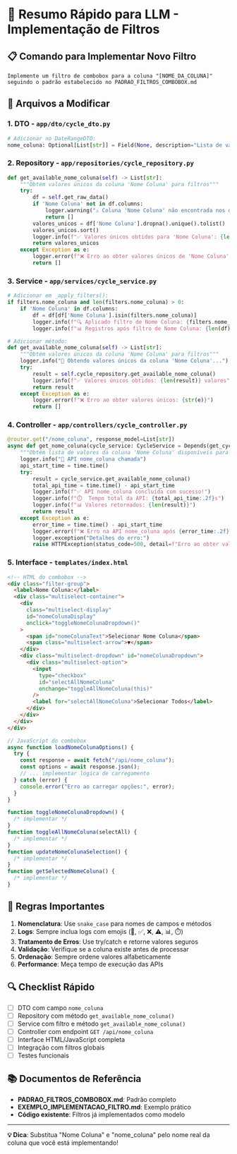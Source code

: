 # 🚀 Resumo Rápido para LLM - Implementação de Filtros

## 📋 Comando para Implementar Novo Filtro

```
Implemente um filtro de combobox para a coluna "[NOME_DA_COLUNA]" seguindo o padrão estabelecido no PADRAO_FILTROS_COMBOBOX.md
```

## 🔧 Arquivos a Modificar

### 1. **DTO** - `app/dto/cycle_dto.py`

```python
# Adicionar no DateRangeDTO:
nome_coluna: Optional[List[str]] = Field(None, description="Lista de valores da coluna 'Nome Coluna' para filtrar")
```

### 2. **Repository** - `app/repositories/cycle_repository.py`

```python
def get_available_nome_coluna(self) -> List[str]:
    """Obtém valores únicos da coluna 'Nome Coluna' para filtros"""
    try:
        df = self.get_raw_data()
        if 'Nome Coluna' not in df.columns:
            logger.warning("⚠️ Coluna 'Nome Coluna' não encontrada nos dados")
            return []
        valores_unicos = df['Nome Coluna'].dropna().unique().tolist()
        valores_unicos.sort()
        logger.info(f"✅ Valores únicos obtidos para 'Nome Coluna': {len(valores_unicos)} valores")
        return valores_unicos
    except Exception as e:
        logger.error(f"❌ Erro ao obter valores únicos de 'Nome Coluna': {str(e)}")
        return []
```

### 3. **Service** - `app/services/cycle_service.py`

```python
# Adicionar em _apply_filters():
if filters.nome_coluna and len(filters.nome_coluna) > 0:
    if 'Nome Coluna' in df.columns:
        df = df[df['Nome Coluna'].isin(filters.nome_coluna)]
        logger.info(f"🔍 Aplicado filtro de Nome Coluna: {filters.nome_coluna}")
        logger.info(f"📊 Registros após filtro de Nome Coluna: {len(df):,}")

# Adicionar método:
def get_available_nome_coluna(self) -> List[str]:
    """Obtém valores únicos da coluna 'Nome Coluna' para filtros"""
    logger.info("🔄 Obtendo valores únicos da coluna 'Nome Coluna'...")
    try:
        result = self.cycle_repository.get_available_nome_coluna()
        logger.info(f"✅ Valores únicos obtidos: {len(result)} valores")
        return result
    except Exception as e:
        logger.error(f"❌ Erro ao obter valores únicos: {str(e)}")
        return []
```

### 4. **Controller** - `app/controllers/cycle_controller.py`

```python
@router.get("/nome_coluna", response_model=List[str])
async def get_nome_coluna(cycle_service: CycleService = Depends(get_cycle_service)):
    """Obtém lista de valores da coluna 'Nome Coluna' disponíveis para filtros"""
    logger.info("🚀 API nome_coluna chamada")
    api_start_time = time.time()
    try:
        result = cycle_service.get_available_nome_coluna()
        total_api_time = time.time() - api_start_time
        logger.info(f"✅ API nome_coluna concluída com sucesso!")
        logger.info(f"⏱️  Tempo total da API: {total_api_time:.2f}s")
        logger.info(f"📊 Valores retornados: {len(result)}")
        return result
    except Exception as e:
        error_time = time.time() - api_start_time
        logger.error(f"❌ Erro na API nome_coluna após {error_time:.2f}s: {str(e)}")
        logger.exception("Detalhes do erro:")
        raise HTTPException(status_code=500, detail=f"Erro ao obter valores: {str(e)}")
```

### 5. **Interface** - `templates/index.html`

```html
<!-- HTML do combobox -->
<div class="filter-group">
  <label>Nome Coluna:</label>
  <div class="multiselect-container">
    <div
      class="multiselect-display"
      id="nomeColunaDisplay"
      onclick="toggleNomeColunaDropdown()"
    >
      <span id="nomeColunaText">Selecionar Nome Coluna</span>
      <span class="multiselect-arrow">▼</span>
    </div>
    <div class="multiselect-dropdown" id="nomeColunaDropdown">
      <div class="multiselect-option">
        <input
          type="checkbox"
          id="selectAllNomeColuna"
          onchange="toggleAllNomeColuna(this)"
        />
        <label for="selectAllNomeColuna">Selecionar Todos</label>
      </div>
    </div>
  </div>
</div>
```

```javascript
// JavaScript do combobox
async function loadNomeColunaOptions() {
  try {
    const response = await fetch("/api/nome_coluna");
    const options = await response.json();
    // ... implementar lógica de carregamento
  } catch (error) {
    console.error("Erro ao carregar opções:", error);
  }
}

function toggleNomeColunaDropdown() {
  /* implementar */
}
function toggleAllNomeColuna(selectAll) {
  /* implementar */
}
function updateNomeColunaSelection() {
  /* implementar */
}
function getSelectedNomeColuna() {
  /* implementar */
}
```

## 📝 Regras Importantes

1. **Nomenclatura**: Use `snake_case` para nomes de campos e métodos
2. **Logs**: Sempre inclua logs com emojis (🚀, ✅, ❌, ⚠️, 📊, ⏱️)
3. **Tratamento de Erros**: Use try/catch e retorne valores seguros
4. **Validação**: Verifique se a coluna existe antes de processar
5. **Ordenação**: Sempre ordene valores alfabeticamente
6. **Performance**: Meça tempo de execução das APIs

## 🔍 Checklist Rápido

- [ ] DTO com campo `nome_coluna`
- [ ] Repository com método `get_available_nome_coluna()`
- [ ] Service com filtro e método `get_available_nome_coluna()`
- [ ] Controller com endpoint `GET /api/nome_coluna`
- [ ] Interface HTML/JavaScript completa
- [ ] Integração com filtros globais
- [ ] Testes funcionais

## 📚 Documentos de Referência

- **PADRAO_FILTROS_COMBOBOX.md**: Padrão completo
- **EXEMPLO_IMPLEMENTACAO_FILTRO.md**: Exemplo prático
- **Código existente**: Filtros já implementados como modelo

---

**💡 Dica**: Substitua "Nome Coluna" e "nome_coluna" pelo nome real da coluna que você está implementando!
